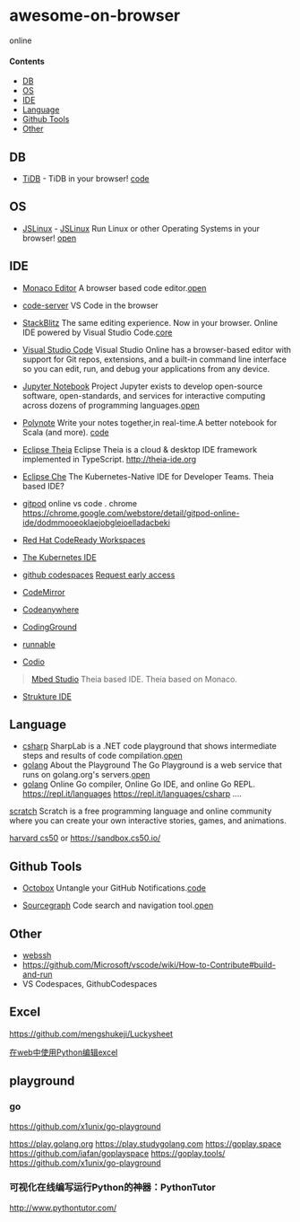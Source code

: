 # awesome-on-browser
online

#### Contents

- [DB](#db)
- [OS](#os)
- [IDE](#ide)
- [Language](#language)
- [Github Tools](#github-tools)
- [Other](#other)

## DB

- [TiDB](http://play.pingcap.com/) - TiDB in your browser! [code](https://github.com/pingcap/tidb)

## OS

- [JSLinux](https://bellard.org/jslinux/) - [JSLinux](http://jslinux.org/) Run Linux or other Operating Systems in your browser! [open](https://github.com/levskaya/jslinux-deobfuscated)


## IDE
- [Monaco Editor](https://microsoft.github.io/monaco-editor/) A browser based code editor.[open](https://github.com/microsoft/monaco-editor)

- [code-server](https://github.com/cdr/code-server) VS Code in the browser

- [StackBlitz](https://stackblitz.com/) The same editing experience. Now in your browser. Online IDE powered by Visual Studio Code.[core](https://github.com/stackblitz/core/)

- [Visual Studio Code](https://visualstudio.microsoft.com/services/visual-studio-online/) Visual Studio Online has a browser-based editor with support for Git repos, extensions, and a built-in command line interface so you can edit, run, and debug your applications from any device. 

- [Jupyter Notebook](https://jupyter.org/) Project Jupyter exists to develop open-source software, open-standards, and services for interactive computing across dozens of programming languages.[open](https://github.com/jupyter/notebook)

- [Polynote](https://polynote.io/) Write your notes together,in real-time.A better notebook for Scala (and more). [code](https://github.com/polynote/polynote)

- [Eclipse Theia](https://github.com/eclipse-theia/theia/) Eclipse Theia is a cloud & desktop IDE framework implemented in TypeScript. http://theia-ide.org

- [Eclipse Che](https://github.com/eclipse/che) The Kubernetes-Native IDE for Developer Teams. Theia based IDE?

- [gitpod](gitpod.io) online vs code . chrome https://chrome.google.com/webstore/detail/gitpod-online-ide/dodmmooeoklaejobgleioelladacbeki

- [Red Hat CodeReady Workspaces](https://developers.redhat.com/products/codeready-workspaces/overview)

- [The Kubernetes IDE](https://github.com/lensapp/lens)

- [github codespaces](https://github.com/codespaces) [Request early access](https://github.com/features/codespaces/)

- [CodeMirror](https://github.com/codemirror/codemirror)

- [Codeanywhere](https://codeanywhere.com/)

- [CodingGround](http://www.tutorialspoint.com/codingground.htm)

- [runnable](http://runnable.com/)

- [Codio](https://www.codio.com/)

> [Mbed Studio](https://os.mbed.com/studio/) Theia based IDE.
> Theia based on Monaco.

- [Strukture IDE](https://github.com/thestrukture/IDE)
## Language

- [csharp](https://sharplab.io/) SharpLab is a .NET code playground that shows intermediate steps and results of code compilation.[open](https://github.com/ashmind/SharpLab)
- [golang](https://play.studygolang.com/) About the Playground The Go Playground is a web service that runs on golang.org's servers.[open](https://github.com/golang/playground)
- [golang](https://repl.it/languages/Go) Online Go compiler, Online Go IDE, and online Go REPL.
https://repl.it/languages
https://repl.it/languages/csharp
....

[scratch](https://scratch.mit.edu/) Scratch is a free programming language and online community where you can create your own interactive stories, games, and animations.

[harvard cs50](https://ide.cs50.io/) or https://sandbox.cs50.io/


## Github Tools

- [Octobox](https://octobox.io/) Untangle your GitHub Notifications.[code](https://github.com/octobox/octobox)

- [Sourcegraph](https://sourcegraph.com) Code search and navigation tool.[open](https://github.com/sourcegraph/sourcegraph)

## Other

- [webssh](https://github.com/huashengdun/webssh)
- https://github.com/Microsoft/vscode/wiki/How-to-Contribute#build-and-run
- VS Codespaces, GithubCodespaces


## Excel
https://github.com/mengshukeji/Luckysheet

[在web中使用Python编辑excel](https://github.com/ricklamers/gridstudio)


## playground

### go
https://github.com/x1unix/go-playground

https://play.golang.org
https://play.studygolang.com
https://goplay.space    https://github.com/iafan/goplayspace
https://goplay.tools/   https://github.com/x1unix/go-playground

### 可视化在线编写运行Python的神器：PythonTutor
http://www.pythontutor.com/